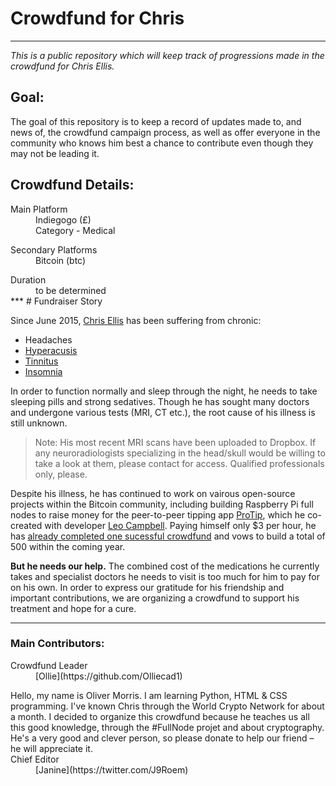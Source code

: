 # Crowdfund for Chris
***
*This is a public repository which will keep track of progressions made in the crowdfund for Chris Ellis.*

## Goal:
The goal of this repository is to keep a record of updates made to, and news of, the crowdfund campaign process, as well as offer everyone in the community who knows him best a chance to contribute even though they may not be leading it.

## Crowdfund Details:
<dl>
  <dt>Main Platform</dt>
  <dd>Indiegogo (£)</dd>
  <dd>Category - Medical</dd>
<dl>
  <dt>Secondary Platforms</dt>
  <dd>Bitcoin (btc)</dd>
<dl>
  <dt>Duration</dt>
  <dd>to be determined</dd>
***
# Fundraiser Story

Since June 2015, [Chris Ellis](https://twitter.com/MrChrisEllis) has been suffering from chronic:
+ Headaches
+ [Hyperacusis](http://www.ucsfhealth.org/conditions/hyperacusis/)
+ [Tinnitus](http://www.ucsfhealth.org/conditions/tinnitus/)
+ [Insomnia](http://www.ucsfhealth.org/conditions/insomnia/)

In order to function normally and sleep through the night, he needs to take sleeping pills and strong sedatives. Though he has sought many doctors and undergone various tests (MRI, CT etc.), the root cause of his illness is still unknown. 
> Note: His most recent MRI scans have been uploaded to Dropbox. 
> If any neuroradiologists specializing in the head/skull would be willing to take a look at them, please contact for access. 
> Qualified professionals only, please.

Despite his illness, he has continued to work on vairous open-source projects within the Bitcoin community, including building Raspberry Pi full nodes to raise money for the peer-to-peer tipping app [ProTip](http://protip.is/), which he co-created with developer [Leo Campbell](https://github.com/Leo-ajc). Paying himself only $3 per hour, he has [already completed one sucessful crowdfund](https://www.startjoin.com/ProTip) and vows to build a total of 500 within the coming year.

**But he needs our help.** The combined cost of the medications he currently takes and specialist doctors he needs to visit is too much for him to pay for on his own. In order to express our gratitude for his friendship and important contributions, we are organizing a crowdfund to support his treatment and hope for a cure.
***
### Main Contributors:
<dl>
  <dt>Crowdfund Leader</dt>
  <dd>[Ollie](https://github.com/Olliecad1)</dd>
<dl>
Hello, my name is Oliver Morris. I am learning Python, HTML & CSS programming. I've known Chris through the World Crypto Network for about a month. I decided to organize this crowdfund because he teaches us all this good knowledge, through the #FullNode projet and about cryptography. He's a very good and clever person, so please donate to help our friend – he will appreciate it.
  <dt>Chief Editor</dt>
  <dd>[Janine](https://twitter.com/J9Roem)</dd>
